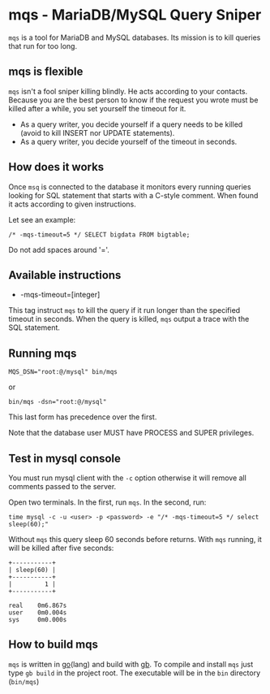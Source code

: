 # mqs - MariaDB/MySQL Query Sniper

`mqs` is a tool for MariaDB and MySQL databases. Its mission is to kill queries that run for too long.

## mqs is flexible

`mqs` isn't a fool sniper killing blindly. He acts according to your contacts.
Because you are the best person to know if the request you wrote must be killed after a while, 
you set yourself the timeout for it.

  * As a query writer, you decide yourself if a query needs to be killed (avoid to kill INSERT nor UPDATE statements).
  * As a query writer, you decide yourself of the timeout in seconds.

## How does it works

Once `msq` is connected to the database it monitors every running queries looking for SQL statement that starts with a C-style comment. When found it acts according to given instructions.

Let see an example:

```
/* -mqs-timeout=5 */ SELECT bigdata FROM bigtable;
```
Do not add spaces around '='.

## Available instructions

  * -mqs-timeout=[integer]

This tag instruct `mqs` to kill the query if it run longer than the specified timeout in seconds.
When the query is killed, `mqs` output a trace with the SQL statement.

## Running mqs

```
MQS_DSN="root:@/mysql" bin/mqs
```

or

```
bin/mqs -dsn="root:@/mysql"
```
This last form has precedence over the first.

Note that the database user MUST have PROCESS and SUPER privileges.

## Test in mysql console

You must run mysql client with the `-c` option otherwise it will remove all comments passed to the server.

Open two terminals.
In the first, run `mqs`.
In the second, run:

```
time mysql -c -u <user> -p <password> -e "/* -mqs-timeout=5 */ select sleep(60);"
```

Without `mqs` this query sleep 60 seconds before returns. With `mqs` running, it will be killed after five seconds:

```
+-----------+
| sleep(60) |
+-----------+
|         1 |
+-----------+

real    0m6.867s
user    0m0.004s
sys     0m0.000s
```

## How to build mqs

`mqs` is written in [go](https://golang.org/)(lang) and build with [gb](http://getgb.io/).
To compile and install `mqs` just type `gb build` in the project root. The executable will be in the `bin` directory (`bin/mqs`)

